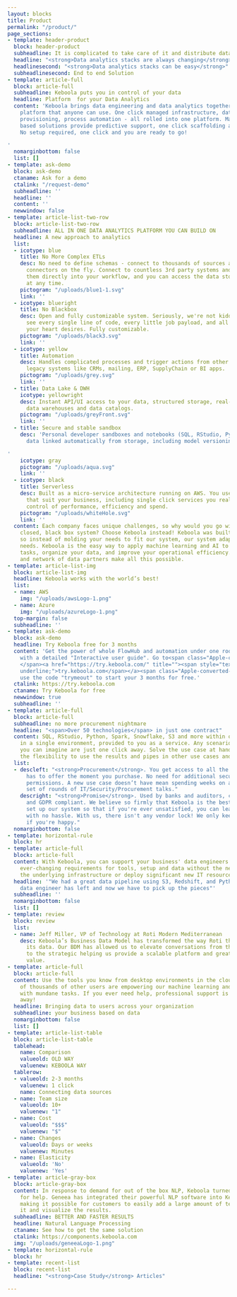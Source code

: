 ```yaml
---
layout: blocks
title: Product
permalink: "/product/"
page_sections:
- template: header-product
  block: header-product
  subheadline: It is complicated to take care of it and distribute data to the users
  headline: "<strong>Data analytics stacks are always changing</strong>"
  headlinesecond: "<strong>Data analytics stacks can be easy</strong>"
  subheadlinesecond: End to end Solution
- template: article-full
  block: article-full
  subheadline: Keboola puts you in control of your data
  headline: Platform  for your Data Analytics
  content: 'Keboola brings data engineering and data analytics together on one single
    platform that anyone can use. One click managed infrastructure, data hub, user
    provisioning, process automation - all rolled into one platform. Machine learning
    based solutions provide predictive support, one click scaffolding and much more!
    No setup required, one click and you are ready to go!

'
  nomarginbottom: false
  list: []
- template: ask-demo
  block: ask-demo
  ctaname: Ask for a demo
  ctalink: "/request-demo"
  subheadline: ''
  headline: ''
  content: ''
  newwindow: false
- template: article-list-two-row
  block: article-list-two-row
  subheadline: ALL IN ONE DATA ANALYTICS PLATFORM YOU CAN BUILD ON
  headline: A new approach to analytics
  list:
  - icotype: blue
    title: No More Complex ETLs
    desc: No need to define schemas - connect to thousands of sources and create new
      connectors on the fly. Connect to countless 3rd party systems and integrate
      them directly into your workflow, and you can access the data stored by Keboola
      at any time.
    pictogram: "/uploads/blue1-1.svg"
    link: ''
  - icotype: blueright
    title: No Blackbox
    desc: Open and fully customizable system. Seriously, we're not kidding. You can
      see every single line of code, every little job payload, and all the data streams
      your heart desires. Fully customizable.
    pictogram: "/uploads/black3.svg"
    link: ''
  - icotype: yellow
    title: Automation
    desc: Handles complicated processes and trigger actions from other SaaS apps and
      legacy systems like CRMs, mailing, ERP, SupplyChain or BI apps.
    pictogram: "/uploads/grey.svg"
    link: ''
  - title: Data Lake & DWH
    icotype: yellowright
    desc: Instant API/UI access to your data, structured storage, real-time analytical
      data warehouses and data catalogs.
    pictogram: "/uploads/greyFront.svg"
    link: ''
  - title: Secure and stable sandbox
    desc: 'Personal developer sandboxes and notebooks (SQL, RStudio, Python) with
      data linked automatically from storage, including model versioning.

'
    icotype: gray
    pictogram: "/uploads/aqua.svg"
    link: ''
  - icotype: black
    title: Serverless
    desc: Built as a micro-service architecture running on AWS. You use only parts
      that suit your business, including single click services you really need. Total
      control of performance, efficiency and spend.
    pictogram: "/uploads/whiteHole.svg"
    link: ''
  content: Each company faces unique challenges, so why would you go with the traditional,
    closed, black box system? Choose Keboola instead! Keboola was built to be universal
    so instead of molding your needs to fit our system, our system adapts to fit your
    needs. Keboola is the easy way to apply machine learning and AI to automate your
    tasks, organize your data, and improve your operational efficiency. Our marketplace
    and network of data partners make all this possible.
- template: article-list-img
  block: article-list-img
  headline: Keboola works with the world’s best!
  list:
  - name: AWS
    img: "/uploads/awsLogo-1.png"
  - name: Azure
    img: "/uploads/azureLogo-1.png"
  top-margin: false
  subheadline: ''
- template: ask-demo
  block: ask-demo
  headline: Try Keboola free for 3 months
  content: 'Get the power of whole FlowHub and automation under one roof. Comes together
    with a detailed "Interactive user guide". Go to<span class="Apple-converted-space">
    </span><a href="https://try.keboola.com/" title=""><span style="text-decoration:
    underline;">try.keboola.com</span></a><span class="Apple-converted-space"> </span>and
    use the code "trymeout" to start your 3 months for free.'
  ctalink: https://try.keboola.com
  ctaname: Try Keboola for free
  newwindow: true
  subheadline: ''
- template: article-full
  block: article-full
  subheadline: no more procurement nightmare
  headline: "<span>Over 50 technologies</span> in just one contract"
  content: SQL, RStudio, Python, Spark, Snowflake, S3 and more within one contract,
    in a single environment, provided to you as a service. Any scenarios and configurations
    you can imagine are just one click away. Solve the use case at hand, but have
    the flexibility to use the results and pipes in other use cases and workflows.
  list:
  - descleft: "<strong>Procurement</strong>. You get access to all the tools Keboola
      has to offer the moment you purchase. No need for additional security or procurement
      permissions. A new use case doesn’t have mean spending weeks on a whole new
      set of rounds of IT/Security/Procurement talks."
    descright: "<strong>Promise</strong>. Used by banks and auditors, completely secure
      and GDPR compliant. We believe so firmly that Keboola is the best that we've
      set up our system so that if you're ever unsatisfied, you can leave anytime
      with no hassle. With us, there isn't any vendor lock! We only keep your business
      if you're happy."
  nomarginbottom: false
- template: horizontal-rule
  block: hr
- template: article-full
  block: article-full
  content: With Keboola, you can support your business' data engineers and data scientists
    ever-changing requirements for tools, setup and data without the need to change
    the underlying infrastructure or deploy significant new IT resources.
  headline: '"We had a great data pipeline using S3, Redshift, and Python, but our
    data engineer has left and now we have to pick up the pieces"'
  subheadline: ''
  nomarginbottom: false
  list: []
- template: review
  block: review
  list:
  - name: Jeff Miller, VP of Technology at Roti Modern Mediterranean
    desc: Keboola’s Business Data Model has transformed the way Roti thinks about
      its data. Our BDM has allowed us to elevate conversations from the tactical
      to the strategic helping us provide a scalable platform and greater business
      value.
- template: article-full
  block: article-full
  content: Use the tools you know from desktop environments in the cloud. The knowledge
    of thousands of other users are empowering our machine learning and helping you
    with mundane tasks. If you ever need help, professional support is just one click
    away!
  headline: Bringing data to users across your organization
  subheadline: your business based on data
  nomarginbottom: false
  list: []
- template: article-list-table
  block: article-list-table
  tablehead:
    name: Comparison
    valueold: OLD WAY
    valuenew: KEBOOLA WAY
  tablerow:
  - valueold: 2-3 months
    valuenew: 1 click
    name: Connecting data sources
  - name: Team size
    valueold: 10+
    valuenew: "1"
  - name: Cost
    valueold: "$$$"
    valuenew: "$"
  - name: Changes
    valueold: Days or weeks
    valuenew: Minutes
  - name: Elasticity
    valueold: 'No'
    valuenew: 'Yes'
- template: article-gray-box
  block: article-gray-box
  content: In response to demand for out of the box NLP, Keboola turned to Geneea
    for help. Geneea has integrated their powerful NLP software into Keboola’s platform
    making it possible for customers to easily add a large amount of text, process
    it and visualize the results.
  subheadline: BETTER AND FASTER RESULTS
  headline: Natural Language Processing
  ctaname: See how to get the same solution
  ctalink: https://components.keboola.com
  img: "/uploads/geneeaLogo-1.png"
- template: horizontal-rule
  block: hr
- template: recent-list
  block: recent-list
  headline: "<strong>Case Study</strong> Articles"

---
```

